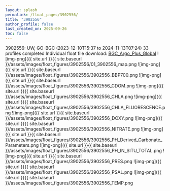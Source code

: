 ```yaml
---
layout: splash
permalink: /float_pages/3902556/
title: "3902556"
author_profile: false
last_created_on: 2025-09-26
toc: false
---
```

 
3902556: UW, GO-BGC (2023-12-10T15:37 to 2024-11-13T07:24)
33 profiles completed
Individual float file download: [BGC_Argo_Plus_Global](https://ftp.soest.hawaii.edu/bgc_argo_plus/Individual_Floats/outliers_removed/3902556_Sprof_processed.nc)
![img-png]({{ site.url }}{{ site.baseurl }}/assets/images/float_figures/3902556/01_3902556_map.png
![img-png]({{ site.url }}{{ site.baseurl }}/assets/images/float_figures/3902556/3902556_BBP700.png
![img-png]({{ site.url }}{{ site.baseurl }}/assets/images/float_figures/3902556/3902556_CDOM.png
![img-png]({{ site.url }}{{ site.baseurl }}/assets/images/float_figures/3902556/3902556_CHLA.png
![img-png]({{ site.url }}{{ site.baseurl }}/assets/images/float_figures/3902556/3902556_CHLA_FLUORESCENCE.png
![img-png]({{ site.url }}{{ site.baseurl }}/assets/images/float_figures/3902556/3902556_DOXY.png
![img-png]({{ site.url }}{{ site.baseurl }}/assets/images/float_figures/3902556/3902556_NITRATE.png
![img-png]({{ site.url }}{{ site.baseurl }}/assets/images/float_figures/3902556/3902556_PH_Derived_Carbonate_Parameters.png
![img-png]({{ site.url }}{{ site.baseurl }}/assets/images/float_figures/3902556/3902556_PH_IN_SITU_TOTAL.png
![img-png]({{ site.url }}{{ site.baseurl }}/assets/images/float_figures/3902556/3902556_PRES.png
![img-png]({{ site.url }}{{ site.baseurl }}/assets/images/float_figures/3902556/3902556_PSAL.png
![img-png]({{ site.url }}{{ site.baseurl }}/assets/images/float_figures/3902556/3902556_TEMP.png
